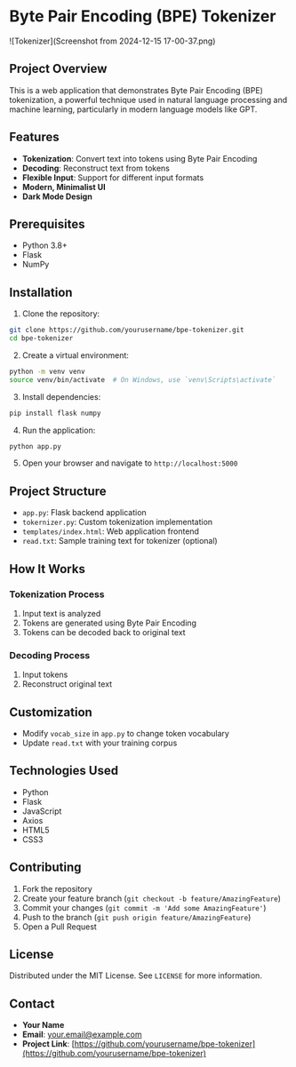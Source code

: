 # Byte Pair Encoding (BPE) Tokenizer
![Tokenizer](Screenshot from 2024-12-15 17-00-37.png)
## Project Overview

This is a web application that demonstrates Byte Pair Encoding (BPE) tokenization, a powerful technique used in natural language processing and machine learning, particularly in modern language models like GPT.

## Features

- **Tokenization**: Convert text into tokens using Byte Pair Encoding
- **Decoding**: Reconstruct text from tokens
- **Flexible Input**: Support for different input formats
- **Modern, Minimalist UI**
- **Dark Mode Design**

## Prerequisites

- Python 3.8+
- Flask
- NumPy

## Installation

1. Clone the repository:
```bash
git clone https://github.com/yourusername/bpe-tokenizer.git
cd bpe-tokenizer
```

2. Create a virtual environment:
```bash
python -m venv venv
source venv/bin/activate  # On Windows, use `venv\Scripts\activate`
```

3. Install dependencies:
```bash
pip install flask numpy
```

4. Run the application:
```bash
python app.py
```

5. Open your browser and navigate to `http://localhost:5000`

## Project Structure

- `app.py`: Flask backend application
- `tokernizer.py`: Custom tokenization implementation
- `templates/index.html`: Web application frontend
- `read.txt`: Sample training text for tokenizer (optional)

## How It Works

### Tokenization Process
1. Input text is analyzed
2. Tokens are generated using Byte Pair Encoding
3. Tokens can be decoded back to original text

### Decoding Process
1. Input tokens 
2. Reconstruct original text

## Customization

- Modify `vocab_size` in `app.py` to change token vocabulary
- Update `read.txt` with your training corpus

## Technologies Used

- Python
- Flask
- JavaScript
- Axios
- HTML5
- CSS3

## Contributing

1. Fork the repository
2. Create your feature branch (`git checkout -b feature/AmazingFeature`)
3. Commit your changes (`git commit -m 'Add some AmazingFeature'`)
4. Push to the branch (`git push origin feature/AmazingFeature`)
5. Open a Pull Request

## License

Distributed under the MIT License. See `LICENSE` for more information.

## Contact

- **Your Name**
- **Email**: your.email@example.com
- **Project Link**: [https://github.com/yourusername/bpe-tokenizer](https://github.com/yourusername/bpe-tokenizer)
